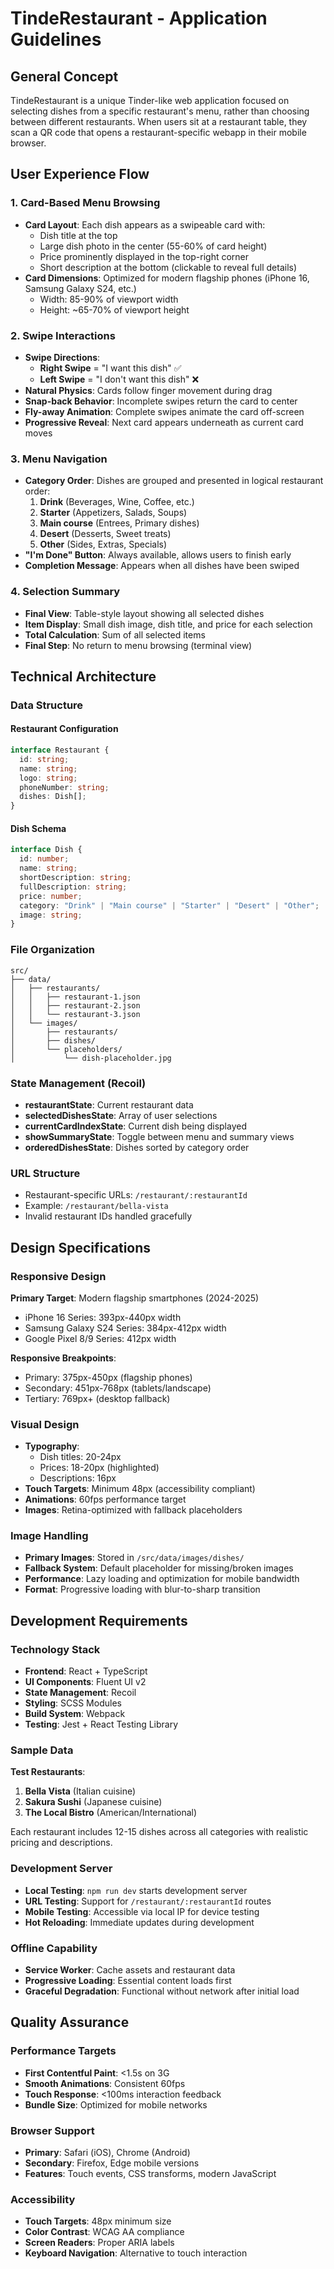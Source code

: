 # TindeRestaurant - Application Guidelines

## General Concept

TindeRestaurant is a unique Tinder-like web application focused on selecting dishes from a specific restaurant's menu, rather than choosing between different restaurants. When users sit at a restaurant table, they scan a QR code that opens a restaurant-specific webapp in their mobile browser.

## User Experience Flow

### 1. Card-Based Menu Browsing

- **Card Layout**: Each dish appears as a swipeable card with:
  - Dish title at the top
  - Large dish photo in the center (55-60% of card height)
  - Price prominently displayed in the top-right corner
  - Short description at the bottom (clickable to reveal full details)
- **Card Dimensions**: Optimized for modern flagship phones (iPhone 16, Samsung Galaxy S24, etc.)
  - Width: 85-90% of viewport width
  - Height: ~65-70% of viewport height

### 2. Swipe Interactions

- **Swipe Directions**:
  - **Right Swipe** = "I want this dish" ✅
  - **Left Swipe** = "I don't want this dish" ❌
- **Natural Physics**: Cards follow finger movement during drag
- **Snap-back Behavior**: Incomplete swipes return the card to center
- **Fly-away Animation**: Complete swipes animate the card off-screen
- **Progressive Reveal**: Next card appears underneath as current card moves

### 3. Menu Navigation

- **Category Order**: Dishes are grouped and presented in logical restaurant order:
  1. **Drink** (Beverages, Wine, Coffee, etc.)
  2. **Starter** (Appetizers, Salads, Soups)
  3. **Main course** (Entrees, Primary dishes)
  4. **Desert** (Desserts, Sweet treats)
  5. **Other** (Sides, Extras, Specials)
- **"I'm Done" Button**: Always available, allows users to finish early
- **Completion Message**: Appears when all dishes have been swiped

### 4. Selection Summary

- **Final View**: Table-style layout showing all selected dishes
- **Item Display**: Small dish image, dish title, and price for each selection
- **Total Calculation**: Sum of all selected items
- **Final Step**: No return to menu browsing (terminal view)

## Technical Architecture

### Data Structure

#### Restaurant Configuration

```typescript
interface Restaurant {
  id: string;
  name: string;
  logo: string;
  phoneNumber: string;
  dishes: Dish[];
}
```

#### Dish Schema

```typescript
interface Dish {
  id: number;
  name: string;
  shortDescription: string;
  fullDescription: string;
  price: number;
  category: "Drink" | "Main course" | "Starter" | "Desert" | "Other";
  image: string;
}
```

### File Organization

```
src/
├── data/
│   ├── restaurants/
│   │   ├── restaurant-1.json
│   │   ├── restaurant-2.json
│   │   └── restaurant-3.json
│   └── images/
│       ├── restaurants/
│       ├── dishes/
│       └── placeholders/
│           └── dish-placeholder.jpg
```

### State Management (Recoil)

- **restaurantState**: Current restaurant data
- **selectedDishesState**: Array of user selections
- **currentCardIndexState**: Current dish being displayed
- **showSummaryState**: Toggle between menu and summary views
- **orderedDishesState**: Dishes sorted by category order

### URL Structure

- Restaurant-specific URLs: `/restaurant/:restaurantId`
- Example: `/restaurant/bella-vista`
- Invalid restaurant IDs handled gracefully

## Design Specifications

### Responsive Design

**Primary Target**: Modern flagship smartphones (2024-2025)

- iPhone 16 Series: 393px-440px width
- Samsung Galaxy S24 Series: 384px-412px width
- Google Pixel 8/9 Series: 412px width

**Responsive Breakpoints**:

- Primary: 375px-450px (flagship phones)
- Secondary: 451px-768px (tablets/landscape)
- Tertiary: 769px+ (desktop fallback)

### Visual Design

- **Typography**:
  - Dish titles: 20-24px
  - Prices: 18-20px (highlighted)
  - Descriptions: 16px
- **Touch Targets**: Minimum 48px (accessibility compliant)
- **Animations**: 60fps performance target
- **Images**: Retina-optimized with fallback placeholders

### Image Handling

- **Primary Images**: Stored in `/src/data/images/dishes/`
- **Fallback System**: Default placeholder for missing/broken images
- **Performance**: Lazy loading and optimization for mobile bandwidth
- **Format**: Progressive loading with blur-to-sharp transition

## Development Requirements

### Technology Stack

- **Frontend**: React + TypeScript
- **UI Components**: Fluent UI v2
- **State Management**: Recoil
- **Styling**: SCSS Modules
- **Build System**: Webpack
- **Testing**: Jest + React Testing Library

### Sample Data

**Test Restaurants**:

1. **Bella Vista** (Italian cuisine)
2. **Sakura Sushi** (Japanese cuisine)
3. **The Local Bistro** (American/International)

Each restaurant includes 12-15 dishes across all categories with realistic pricing and descriptions.

### Development Server

- **Local Testing**: `npm run dev` starts development server
- **URL Testing**: Support for `/restaurant/:restaurantId` routes
- **Mobile Testing**: Accessible via local IP for device testing
- **Hot Reloading**: Immediate updates during development

### Offline Capability

- **Service Worker**: Cache assets and restaurant data
- **Progressive Loading**: Essential content loads first
- **Graceful Degradation**: Functional without network after initial load

## Quality Assurance

### Performance Targets

- **First Contentful Paint**: <1.5s on 3G
- **Smooth Animations**: Consistent 60fps
- **Touch Response**: <100ms interaction feedback
- **Bundle Size**: Optimized for mobile networks

### Browser Support

- **Primary**: Safari (iOS), Chrome (Android)
- **Secondary**: Firefox, Edge mobile versions
- **Features**: Touch events, CSS transforms, modern JavaScript

### Accessibility

- **Touch Targets**: 48px minimum size
- **Color Contrast**: WCAG AA compliance
- **Screen Readers**: Proper ARIA labels
- **Keyboard Navigation**: Alternative to touch interaction
